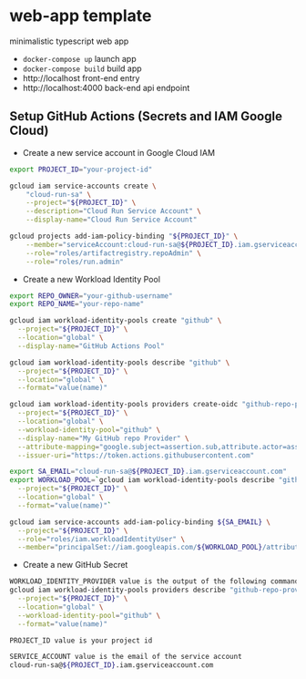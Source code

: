 # web-app template

minimalistic typescript web app

- `docker-compose up` launch app
- `docker-compose build` build app
- http://localhost front-end entry
- http://localhost:4000 back-end api endpoint

## Setup GitHub Actions (Secrets and IAM Google Cloud)
- Create a new service account in Google Cloud IAM

```bash
export PROJECT_ID="your-project-id"

gcloud iam service-accounts create \
    "cloud-run-sa" \
    --project="${PROJECT_ID}" \
    --description="Cloud Run Service Account" \
    --display-name="Cloud Run Service Account"

gcloud projects add-iam-policy-binding "${PROJECT_ID}" \
    --member="serviceAccount:cloud-run-sa@${PROJECT_ID}.iam.gserviceaccount.com" \
    --role="roles/artifactregistry.repoAdmin" \
    --role="roles/run.admin"
```

- Create a new Workload Identity Pool

```bash
export REPO_OWNER="your-github-username"
export REPO_NAME="your-repo-name"

gcloud iam workload-identity-pools create "github" \
  --project="${PROJECT_ID}" \
  --location="global" \
  --display-name="GitHub Actions Pool"

gcloud iam workload-identity-pools describe "github" \
  --project="${PROJECT_ID}" \
  --location="global" \
  --format="value(name)"

gcloud iam workload-identity-pools providers create-oidc "github-repo-provider" \
  --project="${PROJECT_ID}" \
  --location="global" \
  --workload-identity-pool="github" \
  --display-name="My GitHub repo Provider" \
  --attribute-mapping="google.subject=assertion.sub,attribute.actor=assertion.actor,attribute.repository=assertion.repository,attribute.repository_owner=assertion.repository_owner,attribute.repository_id=assertion.repository_id" \
  --issuer-uri="https://token.actions.githubusercontent.com"

export SA_EMAIL="cloud-run-sa@${PROJECT_ID}.iam.gserviceaccount.com"
export WORKLOAD_POOL=`gcloud iam workload-identity-pools describe "github" \
  --project="${PROJECT_ID}" \
  --location="global" \
  --format="value(name)"`

gcloud iam service-accounts add-iam-policy-binding ${SA_EMAIL} \
  --project="${PROJECT_ID}" \
  --role="roles/iam.workloadIdentityUser" \
  --member="principalSet://iam.googleapis.com/${WORKLOAD_POOL}/attribute.repository/${REPO_OWNER}/${REPO_NAME}"
```

- Create a new GitHub Secret

```bash
WORKLOAD_IDENTITY_PROVIDER value is the output of the following command
gcloud iam workload-identity-pools providers describe "github-repo-provider" \
  --project="${PROJECT_ID}" \
  --location="global" \
  --workload-identity-pool="github" \
  --format="value(name)"

PROJECT_ID value is your project id

SERVICE_ACCOUNT value is the email of the service account
cloud-run-sa@${PROJECT_ID}.iam.gserviceaccount.com
```
